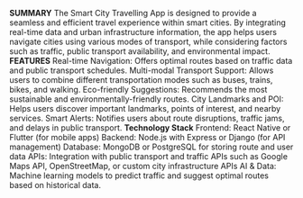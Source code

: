 **SUMMARY**
The Smart City Travelling App is designed to provide a seamless and efficient travel experience within smart cities.
By integrating real-time data and urban infrastructure information, the app helps users navigate cities using various modes of transport, 
while considering factors such as traffic, public transport availability, and environmental impact.
**FEATURES**
Real-time Navigation: Offers optimal routes based on traffic data and public transport schedules.
Multi-modal Transport Support: Allows users to combine different transportation modes such as buses, trains, bikes, and walking.
Eco-friendly Suggestions: Recommends the most sustainable and environmentally-friendly routes.
City Landmarks and POI: Helps users discover important landmarks, points of interest, and nearby services.
Smart Alerts: Notifies users about route disruptions, traffic jams, and delays in public transport.
**Technology Stack**
Frontend: React Native or Flutter (for mobile apps)
Backend: Node.js with Express or Django (for API management)
Database: MongoDB or PostgreSQL for storing route and user data
APIs: Integration with public transport and traffic APIs such as Google Maps API, OpenStreetMap, or custom city infrastructure APIs
AI & Data: Machine learning models to predict traffic and suggest optimal routes based on historical data.
